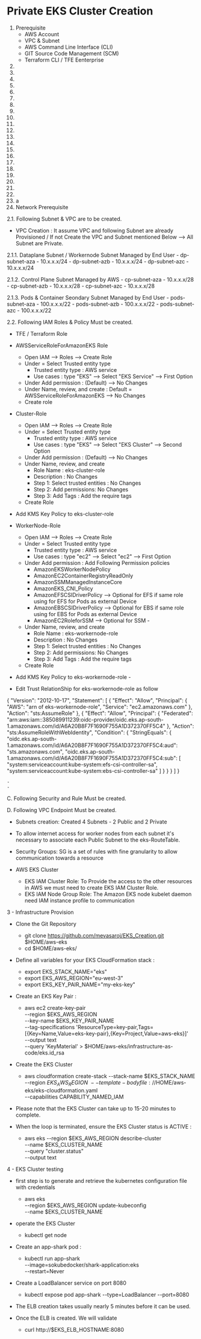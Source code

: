 # Private EKS Cluster Creation
1. Prerequisite
     - AWS Account
     - VPC & Subnet
     - AWS Command Line Interface (CLI)
     - GIT Source Code Management (SCM)
     - Terraform CLI / TFE Eenterprise
7.
8.
9.
10.
11.
12.
13.
14.
15.
16.
17.
18.
19.
20.
21.
22.
23.
24.
25.
26.
27.
28. a 
2. Network Prerequisite
  
  2.1. Following Subnet &  VPC are to be created.
  
   - VPC Creation : It assume VPC and following Subnet are already Provisioned / If not Create the VPC and Subnet mentioned Below --> All Subnet are Private.
     
   2.1.1. Dataplane Subnet / Workernode Subnet Managed by End User
         - dp-subnet-aza - 10.x.x.x/24
         - dp-subnet-azb - 10.x.x.x/24
         - dp-subnet-azc - 10.x.x.x/24
         
   2.1.2. Control Plane Subnet Managed by AWS
         - cp-subnet-aza - 10.x.x.x/28
         - cp-subnet-azb - 10.x.x.x/28
         - cp-subnet-azc - 10.x.x.x/28
         
   2.1.3. Pods & Container Seondary Subnet Managed by End User
         - pods-subnet-aza - 100.x.x.x/22
         - pods-subnet-azb - 100.x.x.x/22
         - pods-subnet-azc - 100.x.x.x/22

  2.2. Following IAM Roles & Policy Must be created.

   - TFE / Terraform Role

   - AWSServiceRoleForAmazonEKS Role
       - Open IAM --> Roles --> Create Role
       - Under = Select Trusted entity type
           - Trusted entity type : AWS service
           - Use cases : type "EKS" --> Select "EKS Service" --> First Option
       - Under Add permission : (Default) --> No Changes
       - Under Name, review, and create : Default = AWSServiceRoleForAmazonEKS --> No Changes
       - Create role


   - Cluster-Role
       - Open IAM --> Roles --> Create Role
       - Under = Select Trusted entity type
           - Trusted entity type : AWS service
           - Use cases : type "EKS" --> Select "EKS Cluster" --> Second Option
       - Under Add permission : (Default) --> No Changes
       - Under Name, review, and create
           - Role Name : eks-cluster-role
           - Description : No Changes
           - Step 1: Select trusted entities : No Changes
           - Step 2: Add permissions: No Changes
           - Step 3: Add Tags : Add the require tags
       - Create Role

   - Add KMS Key Policy to  eks-cluster-role


   - WorkerNode-Role
       - Open IAM --> Roles --> Create Role
       - Under = Select Trusted entity type
           - Trusted entity type : AWS service
           - Use cases : type "ec2" --> Select "ec2" --> First Option
       - Under Add permission : Add Following Permission policies
           - AmazonEKSWorkerNodePolicy
           - AmazonEC2ContainerRegistryReadOnly
           - AmazonSSMManagedInstanceCore
           - AmazonEKS_CNI_Policy
           - AmazonEFSCSIDriverPolicy --> Optional for EFS if same role using for EFS for Pods as external Device
           - AmazonEBSCSIDriverPolicy --> Optional for EBS if same role using for EBS for Pods as external Device
           - AmazonEC2RoleforSSM --> Optional for SSM           - 
       - Under Name, review, and create
           - Role Name : eks-workernode-role
           - Description : No Changes
           - Step 1: Select trusted entities : No Changes
           - Step 2: Add permissions: No Changes
           - Step 3: Add Tags : Add the require tags
       - Create Role
  
   - Add KMS Key Policy to  eks-workernode-role
    - 
   - Edit Trust RelationShip for eks-workernode-role as follow


{
    "Version": "2012-10-17",
    "Statement": [
        {
            "Effect": "Allow",
            "Principal": {
                "AWS": "arn of eks-workernode-role",
                "Service": "ec2.amazonaws.com"
            },
            "Action": "sts:AssumeRole"
        },
        {
            "Effect": "Allow",
            "Principal": {
                "Federated": "arn:aws:iam::385089911239:oidc-provider/oidc.eks.ap-south-1.amazonaws.com/id/A6A20B8F7F1690F755A1D372370FF5C4"
            },
            "Action": "sts:AssumeRoleWithWebIdentity",
            "Condition": {
                "StringEquals": {
                    "oidc.eks.ap-south-1.amazonaws.com/id/A6A20B8F7F1690F755A1D372370FF5C4:aud": "sts.amazonaws.com",
                    "oidc.eks.ap-south-1.amazonaws.com/id/A6A20B8F7F1690F755A1D372370FF5C4:sub": [
                        "system:serviceaccount:kube-system:efs-csi-controller-sa",
                        "system:serviceaccount:kube-system:ebs-csi-controller-sa"
                    ]
                }
            }
        }
    ]
}

    -
    -
  C. Following Security and Rule Must be created.


  D. Following VPC Endpoint Must be created.


      
   - Subnets creation: Created 4 Subnets - 2 Public and 2 Private
   - To allow internet access for worker nodes from each subnet it's necessary to associate each Public Subnet to the eks-RouteTable. 
   - Security Groups: SG is a set of rules with fine granularity to allow communication towards a resource
 
 - AWS EKS Cluster
   - EKS IAM Cluster Role: To Provide the access to the other resources  in AWS we must need to create EKS IAM Cluster Role.
   - EKS IAM Node Group Role: The Amazon EKS node kubelet daemon need IAM instance profile to communication 
 
3 - Infrastructure Provision 
 - Clone the Git Repository
    - git clone https://github.com/mevasaroj/EKS_Creation.git $HOME/aws-eks
    - cd $HOME/aws-eks/
 
  - Define all variables for your EKS CloudFormation stack :
     - export EKS_STACK_NAME="eks"
     - export EKS_AWS_REGION="eu-west-3"
     - export EKS_KEY_PAIR_NAME="my-eks-key"
    
  - Create an EKS Key Pair :
     - aws ec2 create-key-pair \
  --region $EKS_AWS_REGION \
  --key-name $EKS_KEY_PAIR_NAME \
  --tag-specifications 'ResourceType=key-pair,Tags=[{Key=Name,Value=eks-key-pair},{Key=Project,Value=aws-eks}]' \
  --output text \
  --query 'KeyMaterial' > $HOME/aws-eks/infrastructure-as-code/eks.id_rsa

  - Create the EKS Cluster
    - aws cloudformation create-stack --stack-name $EKS_STACK_NAME \
  --region $EKS_AWS_REGION \
  --template-body file://$HOME/aws-eks/eks-cloudformation.yaml  \
  --capabilities CAPABILITY_NAMED_IAM
  
 - Please note that the EKS Cluster can take up to 15-20 minutes to complete.
 - When the loop is terminated, ensure the EKS Cluster status is ACTIVE :
   - aws eks --region $EKS_AWS_REGION describe-cluster \
  --name $EKS_CLUSTER_NAME \
  --query "cluster.status" \
  --output text
  
 4 - EKS Cluster testing
  - first step is to generate and retrieve the kubernetes configuration file with credentials 
    - aws eks \
  --region $EKS_AWS_REGION update-kubeconfig \
  --name $EKS_CLUSTER_NAME
  
  - operate the EKS Cluster
    - kubectl get node
  
  - Create an app-shark pod :
    - kubectl run app-shark \
  --image=sokubedocker/shark-application:eks \
  --restart=Never 
  
  - Create a LoadBalancer service on port 8080
    - kubectl expose pod app-shark --type=LoadBalancer --port=8080
  - The ELB creation takes usually nearly 5 minutes before it can be used.

  - Once the ELB is created. We will validate
    - curl http://$EKS_ELB_HOSTNAME:8080
  
